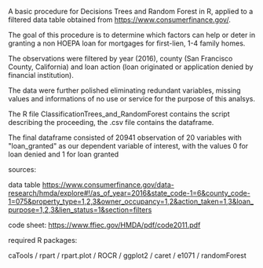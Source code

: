 A basic procedure for Decisions Trees and Random Forest in R, applied to a filtered data table obtained from https://www.consumerfinance.gov/.

The goal of this procedure is to determine which factors can help or deter in granting a non HOEPA loan for mortgages for first-lien, 1-4 family homes.

The observations were filtered by year (2016), county (San Francisco County, California) and loan action (loan originated or application denied by financial institution).

The data were further polished eliminating redundant variables, missing values and informations of no use or service for the purpose of this analsys.

The R file ClassificationTrees_and_RandomForest contains the script describing the proceeding, the .csv file contains the dataframe.

The final dataframe consisted of 20941 observation of 20 variables with "loan_granted" as our dependent variable of interest, with the values 0 for loan denied and 1 for loan granted

sources:

data table https://www.consumerfinance.gov/data-research/hmda/explore#!/as_of_year=2016&state_code-1=6&county_code-1=075&property_type=1,2,3&owner_occupancy=1,2&action_taken=1,3&loan_purpose=1,2,3&lien_status=1&section=filters

code sheet: https://www.ffiec.gov/HMDA/pdf/code2011.pdf

required R packages:

caTools / rpart / rpart.plot / ROCR / ggplot2 / caret / e1071 / randomForest
